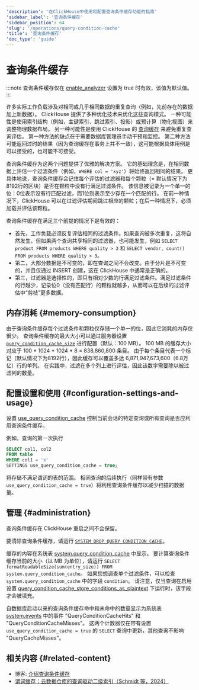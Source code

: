```yaml
---
'description': '在ClickHouse中使用和配置查询条件缓存功能的指南'
'sidebar_label': '查询条件缓存'
'sidebar_position': 64
'slug': '/operations/query-condition-cache'
'title': '查询条件缓存'
'doc_type': 'guide'
---
```



# 查询条件缓存

:::note
查询条件缓存仅在 [enable_analyzer](https://clickhouse.com/docs/operations/settings/settings#enable_analyzer) 设置为 true 时有效，该值为默认值。
:::

许多实际工作负载涉及对相同或几乎相同数据的重复查询（例如，先前存在的数据加上新数据）。
ClickHouse 提供了多种优化技术来优化这些查询模式。
一种可能性是使用索引结构（例如，主键索引、跳过索引、投影）或预计算（物化视图）来调整物理数据布局。
另一种可能性是使用 ClickHouse 的 [查询缓存](query-cache.md) 来避免重复查询评估。
第一种方法的缺点在于需要数据库管理员手动干预和监控。
第二种方法可能返回过时的结果（因为查询缓存在事务上并不一致），这可能根据具体用例是可以接受的，也可能不可接受。

查询条件缓存为这两个问题提供了优雅的解决方案。
它的基础理念是，在相同数据上评估一个过滤条件（例如，`WHERE col = 'xyz'`）将始终返回相同的结果。
更具体地说，查询条件缓存会记住每个评估的过滤器和每个颗粒（= 默认情况下为8192行的区块）是否在颗粒中没有行满足过滤条件。
该信息被记录为一个单一的位：0位表示没有行匹配过滤，而1位则表示至少存在一个匹配的行。
在前一种情况下，ClickHouse 可以在过滤评估期间跳过相应的颗粒；在后一种情况下，必须加载并评估该颗粒。

查询条件缓存在满足三个前提的情况下是有效的：
- 首先，工作负载必须反复评估相同的过滤条件。如果查询被多次重复，这将自然发生，但如果两个查询共享相同的过滤器，也可能发生，例如 `SELECT product FROM products WHERE quality > 3` 和 `SELECT vendor, count() FROM products WHERE quality > 3`。
- 第二，大部分数据是不可变的，即在查询之间不会改变。由于分片是不可变的，并且仅通过 INSERT 创建，这在 ClickHouse 中通常是正确的。
- 第三，过滤器是选择性的，即只有相对少数的行满足过滤条件。满足过滤条件的行越少，记录位0（没有匹配行）的颗粒就越多，从而可以在后续的过滤评估中“剪枝”更多数据。

## 内存消耗 {#memory-consumption}

由于查询条件缓存每个过滤条件和颗粒仅存储一个单一的位，因此它消耗的内存仅很少。
查询条件缓存的最大大小可以通过服务器设置 [`query_condition_cache_size`](server-configuration-parameters/settings.md#query_condition_cache_size) 进行配置（默认：100 MB）。
100 MB 的缓存大小对应于 100 * 1024 * 1024 * 8 = 838,860,800 条目。
由于每个条目代表一个标记（默认情况下为8192行），因此缓存可以覆盖多达 6,871,947,673,600（6.8万亿）行的单列。
在实践中，过滤在多个列上进行评估，因此该数字需要除以被过滤列的数量。

## 配置设置和使用 {#configuration-settings-and-usage}

设置 [use_query_condition_cache](settings/settings#use_query_condition_cache) 控制当前会话的特定查询或所有查询是否应利用查询条件缓存。

例如，查询的第一次执行

```sql
SELECT col1, col2
FROM table
WHERE col1 = 'x'
SETTINGS use_query_condition_cache = true;
```

将存储不满足谓词的表的范围。
相同查询的后续执行（同样带有参数 `use_query_condition_cache = true`）将利用查询条件缓存以减少扫描的数据量。

## 管理 {#administration}

查询条件缓存在 ClickHouse 重启之间不会保留。

要清除查询条件缓存，请运行 [`SYSTEM DROP QUERY CONDITION CACHE`](../sql-reference/statements/system.md#drop-query-condition-cache)。

缓存的内容在系统表 [system.query_condition_cache](system-tables/query_condition_cache.md) 中显示。
要计算查询条件缓存当前的大小（以 MB 为单位），请运行 `SELECT formatReadableSize(sum(entry_size)) FROM system.query_condition_cache`。
如果您想调查单个过滤条件，可以检查 `system.query_condition_cache` 中的字段 `condition`。
请注意，仅当查询在启用设置 [query_condition_cache_store_conditions_as_plaintext](settings/settings#query_condition_cache_store_conditions_as_plaintext) 下运行时，该字段才会被填充。

自数据库启动以来的查询条件缓存命中和未命中的数量显示为系统表 [system.events](system-tables/events.md) 中的事件 "QueryConditionCacheHits" 和 "QueryConditionCacheMisses"。
这两个计数器仅在带有设置 `use_query_condition_cache = true` 的 `SELECT` 查询中更新，其他查询不影响 "QueryCacheMisses"。

## 相关内容 {#related-content}

- 博客: [介绍查询条件缓存](https://clickhouse.com/blog/introducing-the-clickhouse-query-condition-cache)
- [谓词缓存：云数据仓库的查询驱动二级索引（Schmidt 等，2024）](https://doi.org/10.1145/3626246.3653395)
